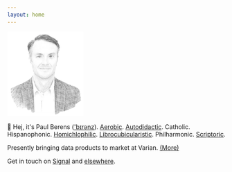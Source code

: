 ```yaml
---
layout: home
---
```

<img src="/assets/og/pmb.sketch.png" width="35%" height="35%">

👋 Hej, it's Paul Berens (['b&#x026A;r&#x0259;nz](/assets/audio/berens.mp3)). [Aerobic](/run/). [Autodidactic](/learning/). Catholic. Hispanophonic. [Homichlophilic](/sf/). [Librocubicularistic](/books/). Philharmonic. [Scriptoric](/blog/).

Presently bringing data products to market at Varian. [(More)](/bio/)

Get in touch on <a href="https://signal.org" target="_blank">Signal</a> and [elsewhere](/contact/).